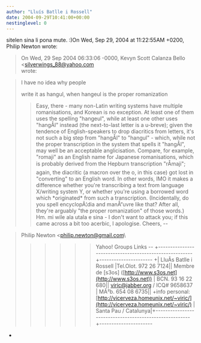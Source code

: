 ```yaml
---
author: "Lluís Batlle i Rossell"
date: 2004-09-29T10:41:00+00:00
nestinglevel: 0
---
```

sitelen sina li pona mute. :)On Wed, Sep 29, 2004 at 11:22:55AM +0200, Philip Newton wrote:

> On Wed, 29 Sep 2004 06:33:06 -0000, Kevyn Scott Calanza Bello
> <[silverwings_88@yahoo.com](mailto://silverwings_88@yahoo.com)\
> wrote:

> 
>> 
> I have no idea why people
> 
> write it as hangul, when hangeul is the proper romanization
>> Easy, there - many non-Latin writing systems have multiple
> romanisations, and Korean is no exception. At least one of them uses
> the spelling "hangeul", while at least one other uses "hangÅ­l" instead
> (the next-to-last letter is a u-breve); given the tendence of
> English-speakers to drop diacritics from letters, it's not such a big
> step from "hangÅ­l" to "hangul" - which, while not the proper
> transcription in the system that spells it "hangÅ­l", may well be an
> acceptable anglicisation.
>> Compare, for example, "romaji" as an English name for Japanese
> romanisations, which is probably derived from the Hepburn
> transcription "rÅmaji"; again, the diacritic (a macron over the o, in
> this case) got lost in "converting" to an English word.
>> In other words, IMO it makes a difference whether you're transcribing
> a text from language X/writing system Y, or whether you're using a
> borrowed word which \*originated\* from such a transcription.
>> (Incidentally, do you spell encyclopÃ¦dia and manÅ“uvre like that? After
> all, they're arguably "the proper romanization" of those words.)
>> Hm. mi wile ala utala e sina - I don't want to attack you; if this
> came across a bit too acerbic, I apologise.
>> Cheers,
> --

> Philip Newton <[philip.newton@gmail.com](mailto://philip.newton@gmail.com)\
>>>>>> Yahoo! Groups Links
>>>>>--
+-------------------------------------------------------
+----------------------
+| LluÃ­s Batlle i Rossell |Tel.Olot. 972 26 7124|| Membre de \[s3os\] ([http://www.s3os.net](http://www.s3os.net)) | BCN. 93 16 22 680|| [viric@jabber.org](mailto://viric@jabber.org) / ICQ# 9658637 | MÃ²b. 654 08 6735|| +info personal: [http://vicerveza.homeunix.net/~viric/](http://vicerveza.homeunix.net/~viric/) | Santa Pau / Catalunya|+-------------------------------------------------------
+----------------------
+